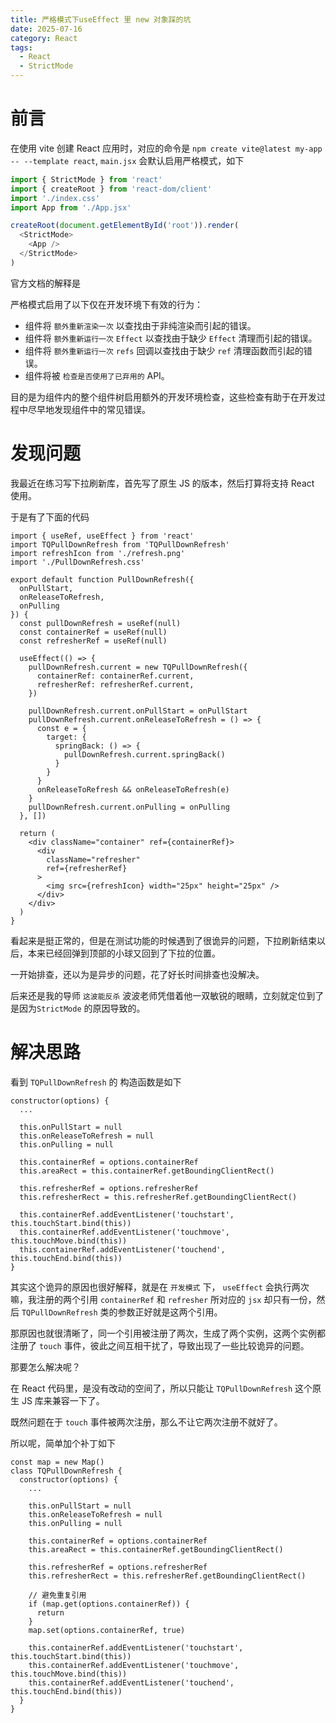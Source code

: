 ```yaml
---
title: 严格模式下useEffect 里 new 对象踩的坑
date: 2025-07-16
category: React
tags:
  - React
  - StrictMode
---
```


# 前言

在使用 vite 创建 React 应用时，对应的命令是 `npm create vite@latest my-app -- --template react`, `main.jsx` 会默认启用严格模式，如下

```js
import { StrictMode } from 'react'
import { createRoot } from 'react-dom/client'
import './index.css'
import App from './App.jsx'

createRoot(document.getElementById('root')).render(
  <StrictMode>
    <App />
  </StrictMode>
)
```

官方文档的解释是

严格模式启用了以下仅在开发环境下有效的行为：

- 组件将 `额外重新渲染一次` 以查找由于非纯渲染而引起的错误。
- 组件将 `额外重新运行一次` `Effect` 以查找由于缺少 `Effect` 清理而引起的错误。
- 组件将 `额外重新运行一次` `refs` 回调以查找由于缺少 `ref` 清理函数而引起的错误。
- 组件将被 `检查是否使用了已弃用的` API。

目的是为组件内的整个组件树启用额外的开发环境检查，这些检查有助于在开发过程中尽早地发现组件中的常见错误。

# 发现问题

我最近在练习写下拉刷新库，首先写了原生 JS 的版本，然后打算将支持 React 使用。

于是有了下面的代码

```JS
import { useRef, useEffect } from 'react'
import TQPullDownRefresh from 'TQPullDownRefresh'
import refreshIcon from './refresh.png'
import './PullDownRefresh.css'

export default function PullDownRefresh({ 
  onPullStart, 
  onReleaseToRefresh, 
  onPulling 
}) {
  const pullDownRefresh = useRef(null)
  const containerRef = useRef(null)
  const refresherRef = useRef(null)

  useEffect(() => {
    pullDownRefresh.current = new TQPullDownRefresh({
      containerRef: containerRef.current,
      refresherRef: refresherRef.current,
    })

    pullDownRefresh.current.onPullStart = onPullStart
    pullDownRefresh.current.onReleaseToRefresh = () => {
      const e = {
        target: {
          springBack: () => {
            pullDownRefresh.current.springBack()
          }
        }
      }
      onReleaseToRefresh && onReleaseToRefresh(e)
    }
    pullDownRefresh.current.onPulling = onPulling
  }, [])

  return (
    <div className="container" ref={containerRef}>
      <div
        className="refresher" 
        ref={refresherRef}
      >
        <img src={refreshIcon} width="25px" height="25px" />
      </div>
    </div>
  )
}
```

看起来是挺正常的，但是在测试功能的时候遇到了很诡异的问题，下拉刷新结束以后，本来已经回弹到顶部的小球又回到了下拉的位置。

一开始排查，还以为是异步的问题，花了好长时间排查也没解决。

后来还是我的导师 `这波能反杀` 波波老师凭借着他一双敏锐的眼睛，立刻就定位到了是因为`StrictMode` 的原因导致的。

# 解决思路

看到 `TQPullDownRefresh` 的 构造函数是如下

```JS
constructor(options) {
  ...

  this.onPullStart = null
  this.onReleaseToRefresh = null 
  this.onPulling = null

  this.containerRef = options.containerRef 
  this.areaRect = this.containerRef.getBoundingClientRect()

  this.refresherRef = options.refresherRef 
  this.refresherRect = this.refresherRef.getBoundingClientRect()

  this.containerRef.addEventListener('touchstart', this.touchStart.bind(this))
  this.containerRef.addEventListener('touchmove', this.touchMove.bind(this))
  this.containerRef.addEventListener('touchend', this.touchEnd.bind(this))
}
```

其实这个诡异的原因也很好解释，就是在 `开发模式` 下， `useEffect` 会执行两次嘛，我注册的两个引用 `containerRef` 和 `refresher` 所对应的 `jsx` 却只有一份，然后 `TQPullDownRefresh` 类的参数正好就是这两个引用。

那原因也就很清晰了，同一个引用被注册了两次，生成了两个实例，这两个实例都注册了 `touch` 事件，彼此之间互相干扰了，导致出现了一些比较诡异的问题。

那要怎么解决呢？

在 React 代码里，是没有改动的空间了，所以只能让 `TQPullDownRefresh` 这个原生 JS 库来兼容一下了。

既然问题在于 `touch` 事件被两次注册，那么不让它两次注册不就好了。

所以呢，简单加个补丁如下

```JS
const map = new Map()
class TQPullDownRefresh {
  constructor(options) {
    ...

    this.onPullStart = null
    this.onReleaseToRefresh = null 
    this.onPulling = null

    this.containerRef = options.containerRef 
    this.areaRect = this.containerRef.getBoundingClientRect()

    this.refresherRef = options.refresherRef 
    this.refresherRect = this.refresherRef.getBoundingClientRect()

    // 避免重复引用
    if (map.get(options.containerRef)) {
      return
    }
    map.set(options.containerRef, true)

    this.containerRef.addEventListener('touchstart', this.touchStart.bind(this))
    this.containerRef.addEventListener('touchmove', this.touchMove.bind(this))
    this.containerRef.addEventListener('touchend', this.touchEnd.bind(this))
  }
}

```

